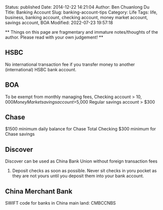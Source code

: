 Status: published
Date: 2014-12-22 14:21:04
Author: Ben Chuanlong Du
Title: Banking Account
Slug: banking-account-tips
Category: Life
Tags: life, business, banking account, checking account, money market account, savings account, BOA
Modified: 2022-07-23 19:57:18

**
Things on this page are
fragmentary and immature notes/thoughts of the author.
Please read with your own judgement!
**

## HSBC 

No international transaction fee if you transfer money to another (international) HSBC bank account.

## BOA

To be exempt from monthly managing fees,
Checking account > $10,000
Money Market savings account >$5,000
Regular savings account > $300

## Chase

$1500 minimum daily balance for Chase Total Checking
$300 minimum for Chase savings


## Discover

Discover can be used as China Bank Union without foreign transaction fees



1. Deposit checks as soon as possible. 
    Never sit checks in yoru pocket 
    as they are not yours until you deposit them into your bank account.

## China Merchant Bank
SWIFT code for banks in China main land: CMBCCNBS
